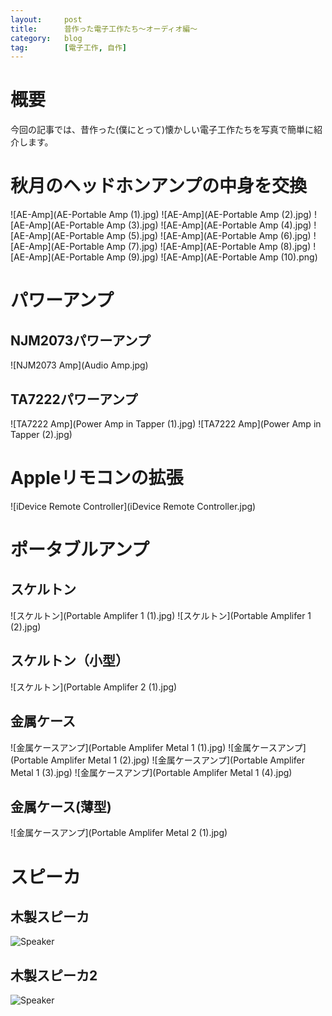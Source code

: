 ```yaml
---
layout:		post
title:		昔作った電子工作たち～オーディオ編～
category:	blog
tag:		[電子工作, 自作]
---
```


# 概要

今回の記事では、昔作った(僕にとって)懐かしい電子工作たちを写真で簡単に紹介します。

# 秋月のヘッドホンアンプの中身を交換

![AE-Amp](AE-Portable Amp (1).jpg)
![AE-Amp](AE-Portable Amp (2).jpg)
![AE-Amp](AE-Portable Amp (3).jpg)
![AE-Amp](AE-Portable Amp (4).jpg)
![AE-Amp](AE-Portable Amp (5).jpg)
![AE-Amp](AE-Portable Amp (6).jpg)
![AE-Amp](AE-Portable Amp (7).jpg)
![AE-Amp](AE-Portable Amp (8).jpg)
![AE-Amp](AE-Portable Amp (9).jpg)
![AE-Amp](AE-Portable Amp (10).png)

# パワーアンプ

## NJM2073パワーアンプ

![NJM2073 Amp](Audio Amp.jpg)

## TA7222パワーアンプ

![TA7222 Amp](Power Amp in Tapper (1).jpg)
![TA7222 Amp](Power Amp in Tapper (2).jpg)

# Appleリモコンの拡張

![iDevice Remote Controller](iDevice Remote Controller.jpg)

# ポータブルアンプ

## スケルトン

![スケルトン](Portable Amplifer 1 (1).jpg)
![スケルトン](Portable Amplifer 1 (2).jpg)

## スケルトン（小型）

![スケルトン](Portable Amplifer 2 (1).jpg)

## 金属ケース

![金属ケースアンプ](Portable Amplifer Metal 1 (1).jpg)
![金属ケースアンプ](Portable Amplifer Metal 1 (2).jpg)
![金属ケースアンプ](Portable Amplifer Metal 1 (3).jpg)
![金属ケースアンプ](Portable Amplifer Metal 1 (4).jpg)

## 金属ケース(薄型)

![金属ケースアンプ](Portable Amplifer Metal 2 (1).jpg)

# スピーカ

## 木製スピーカ

![Speaker](Speaker.jpg)

## 木製スピーカ2

![Speaker](Speaker2.jpg)




